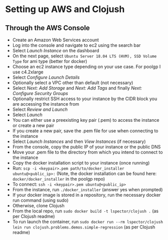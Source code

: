 # Setting up AWS and Clojush

## Through the AWS Console
- Create an Amazon Web Services account
- Log into the console and navigate to ec2 using the search bar
- Select _Launch Instance_ on the dashboard
- On the next page, select `Ubuntu Server 18.04 LTS (HVM), SSD Volume Type` for ami type (better for docker)
- Choose an ec2 instance type depending on your use case.  For poolgp I use c4.2xlarge
- Select _Configure Launch Details_
- Optionally select a VPC other than default (not necessary)
- Select _Next: Add Storage_ and _Next: Add Tags_ and finally _Next: Configure Security Groups_
- Optionally restrict SSH access to your instance by the CIDR block you are accessing the instance from
- Select _Review and Launch_
- Select _Launch_
- You can either use a preexisting key pair (.pem) to access the instance or create a new pair
- If you create a new pair, save the .pem file for use when connecting to the instance
- Select _Launch Instances_ and then _View Instances_ (if necessary)
- From the console, copy the public IP of your instance or the public DNS
- Move your .pem file to the directory from which you intend to connect to the instance
- Copy the docker installation script to your instance (once running)
- Run: `scp -i <keypair>.pem path/to/docker_installer ubuntu@<public_ip>:` (Note, the docker installation can be found here: `docker/docker_installer` in the poolgp repo)
- To connect: `ssh -i <keypair>.pem ubuntu@<public_ip>`
- From the instance, run `./docker_installer` (answer yes when prompted)
- If your docker image is stored in a repository, run the necessary docker run command (using sudo)
- Otherwise, clone Clojush
- From the local repo, run `sudo docker build -t lspector/clojush .` (as per Clojush readme)
- To run launch the container, run `sudo docker run --rm lspector/clojush lein run clojush.problems.demos.simple-regression` (as per Clojush readme)
